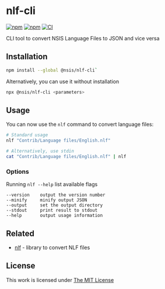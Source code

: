 # nlf-cli

[![npm](https://flat.badgen.net/npm/license/@nsis/nlf-cli)](https://www.npmjs.org/package/@nsis/nlf-cli)
[![npm](https://flat.badgen.net/npm/v/@nsis/nlf-cli)](https://www.npmjs.org/package/@nsis/nlf-cli)
[![CI](https://img.shields.io/github/actions/workflow/status/idleberg/node-nlf-cli/default.yml?style=flat-square)](https://github.com/idleberg/node-nlf-cli/actions)

CLI tool to convert NSIS Language Files to JSON and vice versa

## Installation

```sh
npm install --global @nsis/nlf-cli`
```

Alternatively, you can use it without installation

```sh
npx @nsis/nlf-cli <parameters>
```

## Usage

You can now use the `nlf` command to convert language files:

```sh
# Standard usage
nlf "Contrib/Language files/English.nlf"

# Alternatively, use stdin
cat "Contrib/Language files/English.nlf" | nlf
```

### Options

Running `nlf --help` list available flags

```
--version    output the version number
--minify     minify output JSON
--output     set the output directory
--stdout     print result to stdout
--help       output usage information
```

## Related

- [nlf](https://www.npmjs.org/package/@nsis/nlf) - library to convert NLF files

## License

This work is licensed under [The MIT License](https://opensource.org/licenses/MIT)
